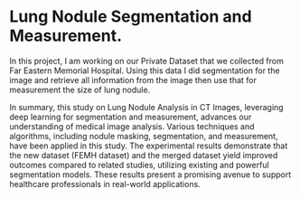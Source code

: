 # Lung Nodule Segmentation and Measurement.

In this project, I am working on our Private Dataset that we collected from Far Eastern Memorial Hospital. Using this data I did segmentation for the image and retrieve all information from the image then use that for measurement the size of lung nodule.

In summary, this study on Lung Nodule Analysis in CT Images, leveraging deep learning for segmentation and measurement, advances our understanding of medical image analysis. Various techniques and algorithms, including nodule masking, segmentation, and measurement, have been applied in this study.
The experimental results demonstrate that the new dataset (FEMH dataset) and the merged dataset yield improved outcomes compared to related studies, utilizing existing and powerful segmentation models. These results present a promising avenue to support healthcare professionals in real-world applications.
